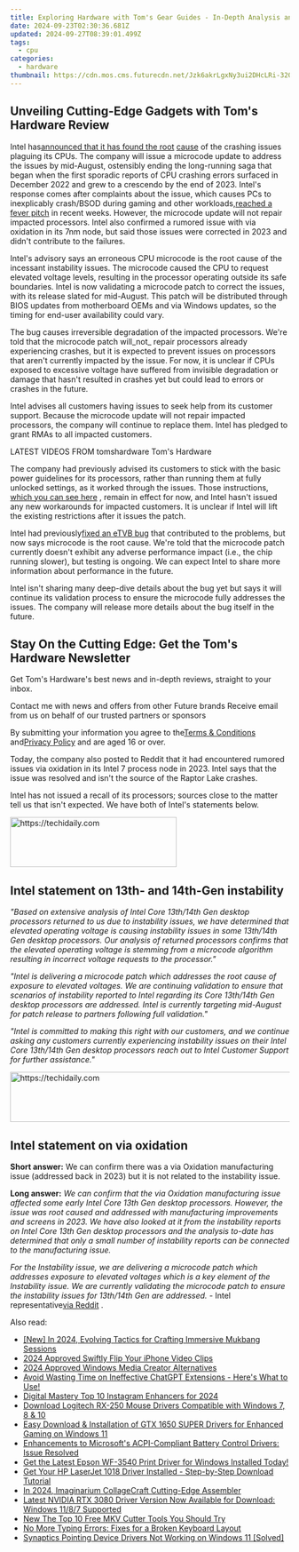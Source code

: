 ```yaml
---
title: Exploring Hardware with Tom's Gear Guides - In-Depth Analysis and Reviews
date: 2024-09-23T02:30:36.681Z
updated: 2024-09-27T08:39:01.499Z
tags:
  - cpu
categories:
  - hardware
thumbnail: https://cdn.mos.cms.futurecdn.net/Jzk6akrLgxNy3ui2DHcLRi-320-80.jpg
---
```


## Unveiling Cutting-Edge Gadgets with Tom's Hardware Review

Intel has[announced that it has found the root](https://community.intel.com/t5/Processors/July-2024-Update-on-Instability-Reports-on-Intel-Core-13th-and/m-p/1617113#M74792) [cause](https://community.intel.com/t5/Processors/July-2024-Update-on-Instability-Reports-on-Intel-Core-13th-and/m-p/1617113#M74792) of the crashing issues plaguing its CPUs. The company will issue a microcode update to address the issues by mid-August, ostensibly ending the long-running saga that began when the first sporadic reports of CPU crashing errors surfaced in December 2022 and grew to a crescendo by the end of 2023\. Intel's response comes after complaints about the issue, which causes PCs to inexplicably crash/BSOD during gaming and other workloads,[reached a fever pitch](https://www.tomshardware.com/pc-components/cpus/game-publisher-claims-100-crash-rate-with-intel-cpus-alderon-games-says-company-sells-defective-13th-and-14th-gen-chips) in recent weeks. However, the microcode update will not repair impacted processors. Intel also confirmed a rumored issue with via oxidation in its 7nm node, but said those issues were corrected in 2023 and didn't contribute to the failures.

 Intel's advisory says an erroneous CPU microcode is the root cause of the incessant instability issues. The microcode caused the CPU to request elevated voltage levels, resulting in the processor operating outside its safe boundaries. Intel is now validating a microcode patch to correct the issues, with its release slated for mid-August. This patch will be distributed through BIOS updates from motherboard OEMs and via Windows updates, so the timing for end-user availability could vary.

 The bug causes irreversible degradation of the impacted processors. We're told that the microcode patch will_not_ repair processors already experiencing crashes, but it is expected to prevent issues on processors that aren't currently impacted by the issue. For now, it is unclear if CPUs exposed to excessive voltage have suffered from invisible degradation or damage that hasn't resulted in crashes yet but could lead to errors or crashes in the future.

 Intel advises all customers having issues to seek help from its customer support. Because the microcode update will not repair impacted processors, the company will continue to replace them. Intel has pledged to grant RMAs to all impacted customers.

 LATEST VIDEOS FROM tomshardware Tom's Hardware

 The company had previously advised its customers to stick with the basic power guidelines for its processors, rather than running them at fully unlocked settings, as it worked through the issues. Those instructions, [which you can see here](https://www.tomshardware.com/pc-components/cpus/intel-issues-official-statement-on-core-k-series-crashes-stick-to-intels-official-power-profiles) , remain in effect for now, and Intel hasn't issued any new workarounds for impacted customers. It is unclear if Intel will lift the existing restrictions after it issues the patch.

 Intel had previously[fixed an eTVB bug](https://www.tomshardware.com/pc-components/cpus/intel-denies-reports-that-it-identified-a-root-cause-for-core-i9-crashing-issues-investigation-continues) that contributed to the problems, but now says microcode is the root cause. We're told that the microcode patch currently doesn't exhibit any adverse performance impact (i.e., the chip running slower), but testing is ongoing. We can expect Intel to share more information about performance in the future.

 Intel isn't sharing many deep-dive details about the bug yet but says it will continue its validation process to ensure the microcode fully addresses the issues. The company will release more details about the bug itself in the future.

## Stay On the Cutting Edge: Get the Tom's Hardware Newsletter

 Get Tom's Hardware's best news and in-depth reviews, straight to your inbox.

 Contact me with news and offers from other Future brands  Receive email from us on behalf of our trusted partners or sponsors

 By submitting your information you agree to the[Terms & Conditions](https://futureplc.com/terms-conditions/) and[Privacy Policy](https://futureplc.com/privacy-policy/) and are aged 16 or over.

 Today, the company also posted to Reddit that it had encountered rumored issues via oxidation in its Intel 7 process node in 2023\. Intel says that the issue was resolved and isn't the source of the Raptor Lake crashes.

 Intel has not issued a recall of its processors; sources close to the matter tell us that isn't expected. We have both of Intel's statements below.

<!-- affiliate ads begin -->
<a href="https://aligracehair.sjv.io/c/5597632/2027176/19272" target="_top" id="2027176">
  <img src="//a.impactradius-go.com/display-ad/19272-2027176" border="0" alt="https://techidaily.com" width="300" height="90"/>
</a>
<img height="0" width="0" src="https://aligracehair.sjv.io/i/5597632/2027176/19272" style="position:absolute;visibility:hidden;" border="0" />
<!-- affiliate ads end -->

## Intel statement on 13th- and 14th-Gen instability

 _"Based on extensive analysis of Intel Core 13th/14th Gen desktop processors returned to us due to instability issues, we have determined that elevated operating voltage is causing instability issues in some 13th/14th Gen desktop processors. Our analysis of returned processors confirms that the elevated operating voltage is stemming from a microcode algorithm resulting in incorrect voltage requests to the processor."_

 _"Intel is delivering a microcode patch which addresses the root cause of exposure to elevated voltages. We are continuing validation to ensure that scenarios of instability reported to Intel regarding its Core 13th/14th Gen desktop processors are addressed. Intel is currently targeting mid-August for patch release to partners following full validation."_

 _"Intel is committed to making this right with our customers, and we continue asking any customers currently experiencing instability issues on their Intel Core 13th/14th Gen desktop processors reach out to Intel Customer Support for further assistance."_

<!-- affiliate ads begin -->
<a href="https://appsumo.8odi.net/c/5597632/2151894/7443" target="_top" id="2151894">
  <img src="//a.impactradius-go.com/display-ad/7443-2151894" border="0" alt="https://techidaily.com" width="728" height="90"/>
</a>
<img height="0" width="0" src="https://appsumo.8odi.net/i/5597632/2151894/7443" style="position:absolute;visibility:hidden;" border="0" />
<!-- affiliate ads end -->

## Intel statement on via oxidation

**Short answer:** We can confirm there was a via Oxidation manufacturing issue (addressed back in 2023) but it is not related to the instability issue.

**Long answer:**   _We can confirm that the via Oxidation manufacturing issue affected some early Intel Core 13th Gen desktop processors. However, the issue was root caused and addressed with manufacturing improvements and screens in 2023\. We have also looked at it from the instability reports on Intel Core 13th Gen desktop processors and the analysis to-date has determined that only a small number of instability reports can be connected to the manufacturing issue._

 _For the Instability issue, we are delivering a microcode patch which addresses exposure to elevated voltages which is a key element of the Instability issue. We are currently validating the microcode patch to ensure the instability issues for 13th/14th Gen are addressed. -_ Intel representative[via Reddit](https://www.reddit.com/r/intel/comments/1e9mf04/comment/lefz09c/) .

<ins class="adsbygoogle"
     style="display:block"
     data-ad-format="autorelaxed"
     data-ad-client="ca-pub-7571918770474297"
     data-ad-slot="1223367746"></ins>

<ins class="adsbygoogle"
     style="display:block"
     data-ad-client="ca-pub-7571918770474297"
     data-ad-slot="8358498916"
     data-ad-format="auto"
     data-full-width-responsive="true"></ins>

<span class="atpl-alsoreadstyle">Also read:</span>
<div><ul>
<li><a href="https://facebook-video-share.techidaily.com/new-in-2024-evolving-tactics-for-crafting-immersive-mukbang-sessions/"><u>[New] In 2024, Evolving Tactics for Crafting Immersive Mukbang Sessions</u></a></li>
<li><a href="https://fox-links.techidaily.com/2024-approved-swiftly-flip-your-iphone-video-clips/"><u>2024 Approved Swiftly Flip Your iPhone Video Clips</u></a></li>
<li><a href="https://fox-cloud.techidaily.com/2024-approved-windows-media-creator-alternatives/"><u>2024 Approved Windows Media Creator Alternatives</u></a></li>
<li><a href="https://tech-revival.techidaily.com/1722171686590-avoid-wasting-time-on-ineffective-chatgpt-extensions-heres-what-to-use/"><u>Avoid Wasting Time on Ineffective ChatGPT Extensions - Here's What to Use!</u></a></li>
<li><a href="https://instagram-videos.techidaily.com/digital-mastery-top-10-instagram-enhancers-for-2024/"><u>Digital Mastery Top 10 Instagram Enhancers for 2024</u></a></li>
<li><a href="https://hardware-help.techidaily.com/download-logitech-rx-250-mouse-drivers-compatible-with-windows-7-8-and-10/"><u>Download Logitech RX-250 Mouse Drivers Compatible with Windows 7, 8 & 10</u></a></li>
<li><a href="https://hardware-help.techidaily.com/easy-download-and-installation-of-gtx-1650-super-drivers-for-enhanced-gaming-on-windows-11/"><u>Easy Download & Installation of GTX 1650 SUPER Drivers for Enhanced Gaming on Windows 11</u></a></li>
<li><a href="https://hardware-help.techidaily.com/enhancements-to-microsofts-acpi-compliant-battery-control-drivers-issue-resolved/"><u>Enhancements to Microsoft's ACPI-Compliant Battery Control Drivers: Issue Resolved</u></a></li>
<li><a href="https://hardware-help.techidaily.com/get-the-latest-epson-wf-3540-print-driver-for-windows-installed-today/"><u>Get the Latest Epson WF-3540 Print Driver for Windows Installed Today!</u></a></li>
<li><a href="https://hardware-help.techidaily.com/get-your-hp-laserjet-1018-driver-installed-step-by-step-download-tutorial/"><u>Get Your HP LaserJet 1018 Driver Installed - Step-by-Step Download Tutorial</u></a></li>
<li><a href="https://fox-glue.techidaily.com/in-2024-imaginarium-collagecraft-cutting-edge-assembler/"><u>In 2024, Imaginarium CollageCraft Cutting-Edge Assembler</u></a></li>
<li><a href="https://hardware-help.techidaily.com/1722974642260-latest-nvidia-rtx-3080-driver-version-now-available-for-download-windows-1187-supported/"><u>Latest NVIDIA RTX 3080 Driver Version Now Available for Download: Windows 11/8/7 Supported</u></a></li>
<li><a href="https://ai-driven-video-production.techidaily.com/new-the-top-10-free-mkv-cutter-tools-you-should-try/"><u>New The Top 10 Free MKV Cutter Tools You Should Try</u></a></li>
<li><a href="https://common-error.techidaily.com/no-more-typing-errors-fixes-for-a-broken-keyboard-layout/"><u>No More Typing Errors: Fixes for a Broken Keyboard Layout</u></a></li>
<li><a href="https://hardware-help.techidaily.com/synaptics-pointing-device-drivers-not-working-on-windows-11-solved/"><u>Synaptics Pointing Device Drivers Not Working on Windows 11 [Solved]</u></a></li>
</ul></div>

